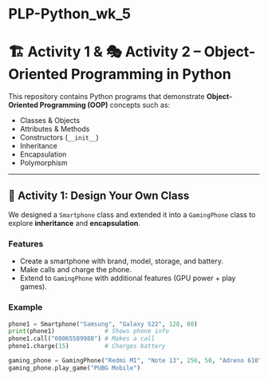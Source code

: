 # PLP-Python_wk_5

# 🏗️ Activity 1 & 🎭 Activity 2 – Object-Oriented Programming in Python

This repository contains Python programs that demonstrate **Object-Oriented Programming (OOP)** concepts such as:

- Classes & Objects
- Attributes & Methods
- Constructors (`__init__`)
- Inheritance
- Encapsulation
- Polymorphism

---

## 📌 Activity 1: Design Your Own Class

We designed a `Smartphone` class and extended it into a `GamingPhone` class to explore **inheritance** and **encapsulation**.

### Features

- Create a smartphone with brand, model, storage, and battery.
- Make calls and charge the phone.
- Extend to `GamingPhone` with additional features (GPU power + play games).

### Example

```python
phone1 = Smartphone("Samsung", "Galaxy S22", 128, 80)
print(phone1)              # Shows phone info
phone1.call("08065589988") # Makes a call
phone1.charge(15)          # Charges battery

gaming_phone = GamingPhone("Redmi MI", "Note 13", 256, 50, "Adreno 610")
gaming_phone.play_game("PUBG Mobile")
```
